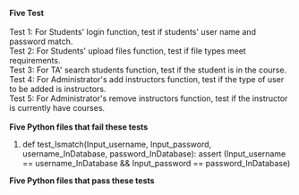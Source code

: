 **Five Test**<br><br>
Test 1: For Students' login function, test if students' user name and password match.<br>
Test 2: For Students' upload files function, test if file types meet requirements.<br>
Test 3: For TA' search students function, test if the student is in the course.<br>
Test 4: For Administrator's add instructors function, test if the type of user to be added is instructors.<br>
Test 5: For Administrator's remove instructors function, test if the instructor is currently have courses.<br>
<br>
**Five Python files that fail these tests**<br>
1. def test_Ismatch(Input_username, Input_password, username_InDatabase, password_InDatabase):
	assert (Input_username == username_InDatabase && Input_password == password_InDatabase)

**Five Python files that pass these tests**<br>


